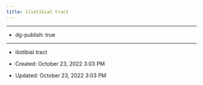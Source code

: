 ```yaml
---
title: iliotibial tract
---
```


- --

- dg-publish: true

- --

- iliotibial tract

- Created: October 23, 2022 3:03 PM

- Updated: October 23, 2022 3:03 PM
